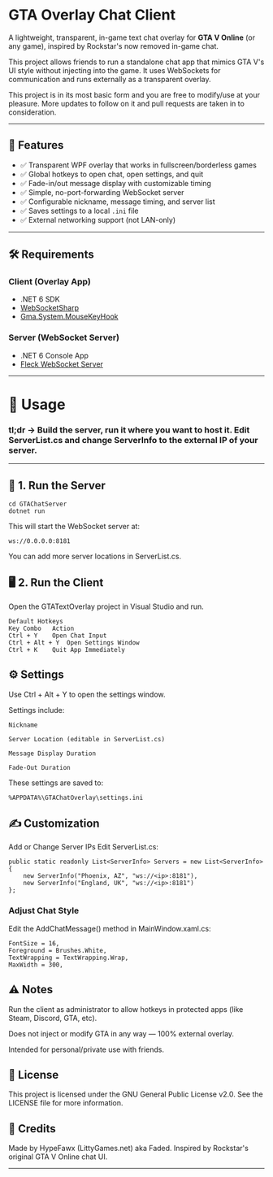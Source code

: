 # GTA Overlay Chat Client

A lightweight, transparent, in-game text chat overlay for **GTA V Online** (or any game), inspired by Rockstar's now removed in-game chat.

This project allows friends to run a standalone chat app that mimics GTA V's UI style without injecting into the game. It uses WebSockets for communication and runs externally as a transparent overlay. 

This project is in its most basic form and you are free to modify/use at your pleasure. More updates to follow on it and pull requests are taken in to consideration.

---

## 📸 Features

- ✅ Transparent WPF overlay that works in fullscreen/borderless games  
- ✅ Global hotkeys to open chat, open settings, and quit  
- ✅ Fade-in/out message display with customizable timing  
- ✅ Simple, no-port-forwarding WebSocket server  
- ✅ Configurable nickname, message timing, and server list  
- ✅ Saves settings to a local `.ini` file  
- ✅ External networking support (not LAN-only)  

---

## 🛠 Requirements

### Client (Overlay App)
- .NET 6 SDK
- [WebSocketSharp](https://github.com/sta/websocket-sharp)
- [Gma.System.MouseKeyHook](https://github.com/gmamaladze/globalmousekeyhook)

### Server (WebSocket Server)
- .NET 6 Console App
- [Fleck WebSocket Server](https://github.com/statianzo/Fleck)

---

# 💬 Usage
### tl;dr -> Build the server, run it where you want to host it. Edit ServerList.cs and change ServerInfo to the external IP of your server.
---
## 🔧 1. Run the Server
```
cd GTAChatServer
dotnet run
```
This will start the WebSocket server at:
```
ws://0.0.0.0:8181
```
You can add more server locations in ServerList.cs.

## 🖥️ 2. Run the Client
Open the GTATextOverlay project in Visual Studio and run.
```
Default Hotkeys
Key Combo	Action
Ctrl + Y	Open Chat Input
Ctrl + Alt + Y	Open Settings Window
Ctrl + K	Quit App Immediately
```

## ⚙ Settings
Use Ctrl + Alt + Y to open the settings window.

Settings include:
```
Nickname

Server Location (editable in ServerList.cs)

Message Display Duration

Fade-Out Duration
```

These settings are saved to:
```
%APPDATA%\GTAChatOverlay\settings.ini
```

## ✍ Customization
Add or Change Server IPs
Edit ServerList.cs:
```
public static readonly List<ServerInfo> Servers = new List<ServerInfo>
{
    new ServerInfo("Phoenix, AZ", "ws://<ip>:8181"),
    new ServerInfo("England, UK", "ws://<ip>:8181")
};
```

### Adjust Chat Style
Edit the AddChatMessage() method in MainWindow.xaml.cs:
```
FontSize = 16,
Foreground = Brushes.White,
TextWrapping = TextWrapping.Wrap,
MaxWidth = 300,
```

## ⚠ Notes
Run the client as administrator to allow hotkeys in protected apps (like Steam, Discord, GTA, etc).

Does not inject or modify GTA in any way — 100% external overlay.

Intended for personal/private use with friends.

## 📄 License
This project is licensed under the GNU General Public License v2.0.
See the LICENSE file for more information.

## 🙌 Credits
Made by HypeFawx (LittyGames.net) aka Faded.
Inspired by Rockstar's original GTA V Online chat UI.

---